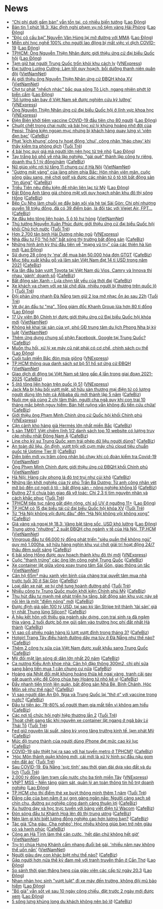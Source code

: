 # News

- [“Chi phí dưới gầm bàn” vẫn tồn tại, có nhiều biến tướng](https://laodong.vn/kinh-te/chi-phi-duoi-gam-ban-van-ton-tai-co-nhieu-bien-tuong-890153.ldo) ([Lao Động](https://laodong.vn))
- [Bản tin 1 phút 18.3: Xác định nghi phạm vụ nổ tiệm vàng Hải Phòng](https://laodong.vn/video-thoi-su/ban-tin-1-phut-183-xac-dinh-nghi-pham-vu-no-tiem-vang-hai-phong-890315.ldo) ([Lao Động](https://laodong.vn))
- [“Độc cô cầu bại” Nguyễn Văn Hùng lại mở đường với MMA](https://laodong.vn/the-thao/doc-co-cau-bai-nguyen-van-hung-lai-mo-duong-voi-mma-890181.ldo) ([Lao Động](https://laodong.vn))
- [Miễn phí học nghề 100% cho người lao động bị mất việc vì dịch COVID-19](https://laodong.vn/ldld-tphcm/mien-phi-hoc-nghe-100-cho-nguoi-lao-dong-bi-mat-viec-vi-dich-covid-19-890363.ldo) ([Lao Động](https://laodong.vn))
- [TPHCM: Ông Nguyễn Thiện Nhân được giới thiệu ứng cử đại biểu Quốc hội](https://laodong.vn/thoi-su/tphcm-ong-nguyen-thien-nhan-duoc-gioi-thieu-ung-cu-dai-bieu-quoc-hoi-890360.ldo) ([Lao Động](https://laodong.vn))
- [Tạm giữ hai người Trung Quốc trốn khỏi khu cách ly](https://vnexpress.net/tam-giu-hai-nguoi-trung-quoc-tron-khoi-khu-cach-ly-4250305.html) ([VNExpress](https://vnexpress.net))
- [Đại tướng Lương Cường: Làm tốt quy hoạch, bồi dưỡng thanh niên quân đội](http://vietnamnet.vn/vn/thoi-su/chinh-tri/dai-tuong-luong-cuong-lam-tot-quy-hoach-boi-duong-thanh-nien-quan-doi-720530.html) ([VietNamNet](https://vietnamnet.vn))
- [Ai giới thiệu ông Nguyễn Thiện Nhân ứng cử ĐBQH khóa XV](http://vietnamnet.vn/vn/thoi-su/ai-gioi-thieu-ong-nguyen-thien-nhan-ung-cu-dbqh-khoa-xv-720525.html) ([VietNamNet](https://vietnamnet.vn))
- [Chợ tự phát &quot;nhếch nhác&quot; bắc qua sông Tô Lịch, ngang nhiên phớt lờ biển cấm](https://laodong.vn/photo/cho-tu-phat-nhech-nhac-bac-qua-song-to-lich-ngang-nhien-phot-lo-bien-cam-890316.ldo) ([Lao Động](https://laodong.vn))
- ['Số lượng sân bay ở Việt Nam sẽ được nghiên cứu kỹ lưỡng'](https://vnexpress.net/so-luong-san-bay-o-viet-nam-se-duoc-nghien-cuu-ky-luong-4249929.html) ([VNExpress](https://vnexpress.net))
- [Ông Nguyễn Thiện Nhân ứng cử đại biểu Quốc hội ở lĩnh vực khoa học](https://vnexpress.net/ong-nguyen-thien-nhan-ung-cu-dai-bieu-quoc-hoi-o-linh-vuc-khoa-hoc-4250321.html) ([VNExpress](https://vnexpress.net))
- [Điện Biên khởi tiêm vaccine COVID-19 đầu tiên cho 80 người](https://laodong.vn/video/dien-bien-khoi-tiem-vaccine-covid-19-dau-tien-cho-80-nguoi-890288.ldo) ([Lao Động](https://laodong.vn))
- [Chuột chết trong chai nước và bài học xử lý khủng hoảng nhớ đời của Pepsi: Thắng kiện ngoạn mục nhưng bị khách hàng quay lưng vì ‘viên đạn bạc’](https://cafebiz.vn/chuot-chet-trong-chai-nuoc-va-bai-hoc-xu-ly-khung-hoang-nho-doi-cua-pepsi-thang-kien-ngoan-muc-nhung-bi-khach-hang-quay-lung-vi-vien-dan-bac-20210318113951489.chn) ([CafeBiz](https://cafebiz.vn))
- [Phạt 'kịch khung' công ty hoạt động 'chui', công nhân 'tháo chạy' khi thấy kiểm tra phòng dịch](https://tuoitre.vn/phat-kich-khung-cong-ty-hoat-dong-chui-cong-nhan-thao-chay-khi-thay-kiem-tra-phong-dich-20210318110804654.htm) ([Tuổi Trẻ](https://tuoitre.vn))
- [4 bài học quý giá mà người lớn nên học từ trẻ nhỏ](https://laodong.vn/chuyen-nha-minh/4-bai-hoc-quy-gia-ma-nguoi-lon-nen-hoc-tu-tre-nho-890013.ldo) ([Lao Động](https://laodong.vn))
- [Tay trắng bỏ phố về nhà lập nghiệp, "gái quê" thành lập công ty riêng, doanh thu 5,1 tỷ đồng/năm](https://cafebiz.vn/tay-trang-bo-pho-ve-nha-lap-nghiep-gai-que-thanh-lap-cong-ty-rieng-doanh-thu-51-ty-dong-nam-2021031811310527.chn) ([CafeBiz](https://cafebiz.vn))
- [Nữ giúp việc rơi từ tầng 11 chung cư ở Hà Nội](http://vietnamnet.vn/vn/thoi-su/nu-giup-viec-roi-tu-tang-11-chung-cu-o-ha-noi-720536.html) ([VietNamNet](https://vietnamnet.vn))
- ["Gương mặt vàng" của làng phim phía Bắc: Hôn nhân viên mãn, cuộc sống giàu sang, mê chơi golf và được các nhãn từ ô tô tới bất động sản "tin dùng"](https://cafebiz.vn/guong-mat-vang-cua-lang-phim-phia-bac-hon-nhan-vien-man-cuoc-song-giau-sang-me-choi-golf-va-duoc-cac-nhan-tu-o-to-toi-bat-dong-san-tin-dung-20210318113026312.chn) ([CafeBiz](https://cafebiz.vn))
- [Triều Tiên nêu điều kiện để nhận liên lạc từ Mỹ](https://laodong.vn/the-gioi/trieu-tien-neu-dieu-kien-de-nhan-lien-lac-tu-my-890264.ldo) ([Lao Động](https://laodong.vn))
- [Đất Đông Anh tăng giá chóng mặt với quy hoạch phân khu đô thị sông Hồng](https://cafebiz.vn/dat-dong-anh-tang-gia-chong-mat-voi-quy-hoach-phan-khu-do-thi-song-hong-2021031811261558.chn) ([CafeBiz](https://cafebiz.vn))
- [Bếp Cụ Nho làm chuỗi xe đẩy bán xôi vỉa hè tại Sài Gòn: Chi phí nhượng quyền 18 triệu đồng, đã có 39 điểm bán, là đối tác với Viejet Air, FPT...](https://cafebiz.vn/bep-cu-nho-lam-chuoi-xe-day-ban-xoi-via-he-tai-sai-gon-chi-phi-nhuong-quyen-18-trieu-dong-da-co-39-diem-ban-la-doi-tac-voi-viejet-air-fpt-20210318104935138.chn) ([CafeBiz](https://cafebiz.vn))
- [Xe đầu kéo tông liên hoàn, 5 ô tô hư hỏng](http://vietnamnet.vn/vn/thoi-su/an-toan-giao-thong/xe-dau-keo-tong-lien-hoan-5-o-to-hu-hong-720532.html) ([VietNamNet](https://vietnamnet.vn))
- [Thủ tướng Nguyễn Xuân Phúc được giới thiệu ứng cử đại biểu Quốc hội khối Chủ tịch nước](https://tuoitre.vn/thu-tuong-nguyen-xuan-phuc-duoc-gioi-thieu-ung-cu-dai-bieu-quoc-hoi-khoi-chu-tich-nuoc-20210318104734264.htm) ([Tuổi Trẻ](https://tuoitre.vn))
- [Hơn 2.700 tân binh Hải Dương nhập ngũ](https://vnexpress.net/hon-2-700-tan-binh-hai-duong-nhap-ngu-4250167.html) ([VNExpress](https://vnexpress.net))
- [Nhà đầu tư F0 “hồ hởi” bắt sóng thị trường bất động sản](https://cafebiz.vn/nha-dau-tu-f0-ho-hoi-bat-song-thi-truong-bat-dong-san-20210318110741106.chn) ([CafeBiz](https://cafebiz.vn))
- [Những hình ảnh kỳ thú đầu tiên về &quot;mạng vũ trụ&quot; của các thiên hà lùn mới](https://laodong.vn/the-gioi/nhung-hinh-anh-ky-thu-dau-tien-ve-mang-vu-tru-cua-cac-thien-ha-lun-moi-890293.ldo) ([Lao Động](https://laodong.vn))
- [Sử dụng 28 công ty 'ma' để mua bán 50.000 hóa đơn GTGT](https://cafebiz.vn/su-dung-28-cong-ty-ma-de-mua-ban-50000-hoa-don-gtgt-20210318110339574.chn) ([CafeBiz](https://cafebiz.vn))
- [Mục tiêu xuất khẩu gỗ và lâm sản Việt Nam đạt 14 tỉ USD trong năm 2021](https://cafebiz.vn/muc-tieu-xuat-khau-go-va-lam-san-viet-nam-dat-14-ti-usd-trong-nam-2021-2021031720235492.chn) ([CafeBiz](https://cafebiz.vn))
- [Kia lần đầu bán vượt Toyota tại Việt Nam dù Vios, Camry và Innova thi nhau 'gánh' doanh số](https://cafebiz.vn/kia-lan-dau-ban-vuot-toyota-tai-viet-nam-du-vios-camry-va-innova-thi-nhau-ganh-doanh-so-20210318085132969.chn) ([CafeBiz](https://cafebiz.vn))
- [Bất động sản Xanh – Lựa chọn tất yếu của thời đại](https://cafebiz.vn/bat-dong-san-xanh-lua-chon-tat-yeu-cua-thoi-dai-20210317163804633.chn) ([CafeBiz](https://cafebiz.vn))
- [Xe khách va chạm với xe tải chở dừa, nhiều người bị thương trên quốc lộ 1](https://tuoitre.vn/xe-khach-va-cham-xe-voi-tai-cho-dua-nhieu-nguoi-bi-thuong-tren-quoc-lo-1-20210318102529531.htm) ([Tuổi Trẻ](https://tuoitre.vn))
- [Đội phản ứng nhanh Đà Nẵng tạm giữ 2 loa mở nhạc ồn ào sau 22h](https://tuoitre.vn/doi-phan-ung-nhanh-da-nang-tam-giu-2-loa-mo-nhac-on-ao-sau-22h-20210318101729597.htm) ([Tuổi Trẻ](https://tuoitre.vn))
- [Vẽ dự án đầu tư &quot;ma&quot;, Tổng giám đốc Khanh Group lừa hơn 80 tỉ đồng](https://laodong.vn/phap-luat/ve-du-an-dau-tu-ma-tong-giam-doc-khanh-group-lua-hon-80-ti-dong-890282.ldo) ([Lao Động](https://laodong.vn))
- [17 Ủy viên Bộ Chính trị được giới thiệu ứng cử Đại biểu Quốc hội khóa mới](http://vietnamnet.vn/vn/thoi-su/chinh-tri/17-uy-vien-bo-chinh-tri-duoc-gioi-thieu-ung-cu-dai-bieu-quoc-hoi-khoa-moi-720405.html) ([VietNamNet](https://vietnamnet.vn))
- [Không kê khai tài sản của vợ, phó GĐ trung tâm du lịch Phong Nha bị kỷ luật](http://vietnamnet.vn/vn/thoi-su/chong-tham-nhung/khong-ke-khai-tai-san-cua-vo-pho-gd-trung-tam-du-lich-phong-nha-bi-ky-luat-720467.html) ([VietNamNet](https://vietnamnet.vn))
- [Thêm ứng dụng chung số phận Facebook, Google tại Trung Quốc?](https://cafebiz.vn/them-ung-dung-chung-so-phan-facebook-google-tai-trung-quoc-20210318084110965.chn) ([CafeBiz](https://cafebiz.vn))
- [Muốn thu hồi, xử lý xe máy cũ nát phải có cơ chế, chính sách cụ thể](https://laodong.vn/xa-hoi/muon-thu-hoi-xu-ly-xe-may-cu-nat-phai-co-co-che-chinh-sach-cu-the-890148.ldo) ([Lao Động](https://laodong.vn))
- [Cuối tuần miền Bắc đón mưa giông](https://vnexpress.net/cuoi-tuan-mien-bac-don-mua-giong-4250152.html) ([VNExpress](https://vnexpress.net))
- [TP.HCM thông qua danh sách sơ bộ 51 hồ sơ ứng cử ĐBQH](http://vietnamnet.vn/vn/thoi-su/quoc-hoi/tp-hcm-thong-qua-danh-sach-so-bo-51-ho-so-ung-cu-dbqh-720473.html) ([VietNamNet](https://vietnamnet.vn))
- [Giao dịch di động tại Việt Nam sẽ tăng gấp 4 lần trong giai đoạn 2021-2025](https://cafebiz.vn/giao-dich-di-dong-tai-viet-nam-se-tang-gap-4-lan-trong-giai-doan-2021-2025-20210317183304459.chn) ([CafeBiz](https://cafebiz.vn))
- [5 ôtô tông liên hoàn trên quốc lộ 51](https://vnexpress.net/5-oto-tong-lien-hoan-tren-quoc-lo-51-4250205.html) ([VNExpress](https://vnexpress.net))
- [Jack Ma bị hậu bối vượt mặt, sở hữu sàn thương mại điện tử có lượng người dùng lớn hơn cả Alibaba dù mới thành lập 5 năm](https://cafebiz.vn/jack-ma-bi-hau-boi-vuot-mat-so-huu-san-thuong-mai-dien-tu-co-luong-nguoi-dung-lon-hon-ca-alibaba-du-moi-thanh-lap-5-nam-20210318101550219.chn) ([CafeBiz](https://cafebiz.vn))
- [Nuôi mẹ già cùng 2 chị tâm thần, người cha ngã quỵ khi con trai 10 tháng mắc bệnh nguy hiểm: Bán hết ruộng vẫn không đủ tiền cứu chữa!](https://cafebiz.vn/nuoi-me-gia-cung-2-chi-tam-than-nguoi-cha-nga-quy-khi-con-trai-10-thang-mac-benh-nguy-hiem-ban-het-ruong-van-khong-du-tien-cuu-chua-2021031810141606.chn) ([CafeBiz](https://cafebiz.vn))
- [Giới thiệu ông Phạm Minh Chính ứng cử Quốc hội khối Chính phủ](https://vnexpress.net/gioi-thieu-ong-pham-minh-chinh-ung-cu-quoc-hoi-khoi-chinh-phu-4250202.html) ([VNExpress](https://vnexpress.net))
- [Cận cảnh kho hàng giả Hermès lớn nhất miền Bắc](https://cafebiz.vn/can-canh-kho-hang-gia-hermes-lon-nhat-mien-bac-20210318100956978.chn) ([CafeBiz](https://cafebiz.vn))
- [5 sàn TMĐT Việt chiếm lĩnh 1/2 danh sách top 10 website có lượng truy cập nhiều nhất Đông Nam Á](https://cafebiz.vn/tmdt-viet-nam-bung-no-manh-me-5-10-san-noi-dia-lot-top-website-co-luong-truy-cap-nhieu-nhat-dong-nam-a-20210317145553243.chn) ([CafeBiz](https://cafebiz.vn))
- [Line cho kỹ sư Trung Quốc xem trái phép dữ liệu người dùng?](https://cafebiz.vn/line-cho-ky-su-trung-quoc-xem-trai-phep-du-lieu-nguoi-dung-20210318083921529.chn) ([CafeBiz](https://cafebiz.vn))
- [An toàn dữ liệu, ổn định, vượt trội với cụm máy chủ cloud tiêu chuẩn quốc tế Uptime Tier III](https://cafebiz.vn/an-toan-du-lieu-on-dinh-vuot-troi-voi-cum-may-chu-cloud-tieu-chuan-quoc-te-uptime-tier-iii-2021031710134659.chn) ([CafeBiz](https://cafebiz.vn))
- [Diễn biến mới vụ trăm công nhân bỏ chạy khi có đoàn kiểm tra Covid-19](http://vietnamnet.vn/vn/thoi-su/dien-bien-moi-vu-tram-cong-nhan-bo-chay-khi-co-doan-kiem-tra-covid-19-720451.html) ([VietNamNet](https://vietnamnet.vn))
- [Ông Phạm Minh Chính được giới thiệu ứng cử ĐBQH khối Chính phủ](http://vietnamnet.vn/vn/thoi-su/quoc-hoi/ong-pham-minh-chinh-duoc-gioi-thieu-ung-cu-dbqh-khoi-chinh-phu-720411.html) ([VietNamNet](https://vietnamnet.vn))
- [Hà Nội: Hàng cây phong lá đỏ trơ trụi như củi khô](https://cafebiz.vn/ha-noi-hang-cay-phong-la-do-tro-trui-nhu-cui-kho-20210318095407333.chn) ([CafeBiz](https://cafebiz.vn))
- [Những lần khởi nghiệp của tỷ phú Trần Bá Dương: Từ anh công nhân vét mỡ bò đến cơ ngơi ô tô - bất động sản - nông nghiệp khổng lồ](https://cafebiz.vn/ty-phu-tran-ba-duong-va-hanh-trinh-tu-mot-cong-nhan-vet-mo-bo-den-co-ngoi-o-to-bat-dong-san-nong-nghiep-khong-lo-20210315091311587.chn) ([CafeBiz](https://cafebiz.vn))
- [Đường 27 tỉ chưa bàn giao đã vỡ toác: Chi 2,3 tỉ tìm nguyên nhân và cách khắc phục](https://tuoitre.vn/duong-27-ti-chua-ban-giao-da-vo-toac-chi-2-3-ti-tim-nguyen-nhan-va-cach-khac-phuc-20210318084229007.htm) ([Tuổi Trẻ](https://tuoitre.vn))
- [TPHCM tiếp tục nắng gắt diện rộng, chỉ số UV ở ngưỡng 11+](https://laodong.vn/moi-truong/tphcm-tiep-tuc-nang-gat-dien-rong-chi-so-uv-o-nguong-11-890259.ldo) ([Lao Động](https://laodong.vn))
- [TP.HCM có 15 đại biểu tái cử đại biểu Quốc hội khóa XV](https://tuoitre.vn/tp-hcm-co-15-dai-bieu-tai-cu-dai-bieu-quoc-hoi-khoa-xv-20210318092329307.htm) ([Tuổi Trẻ](https://tuoitre.vn))
- [Từ “Hà Nội không vội được đâu” đến “Hà Nội không vội không xong”](https://cafebiz.vn/tu-ha-noi-khong-voi-duoc-dau-den-ha-noi-khong-voi-khong-xong-2021031809441902.chn) ([CafeBiz](https://cafebiz.vn))
- [Giá vàng và ngoại tệ 18.3: Vàng bật tăng sốc, USD khó lường](https://laodong.vn/video-thoi-su/gia-vang-va-ngoai-te-183-vang-bat-tang-soc-usd-kho-luong-890268.ldo) ([Lao Động](https://laodong.vn))
- [Trung ương "nhường" 2 suất ĐBQH cho ngành y tế của Hà Nội, TP.HCM](http://vietnamnet.vn/vn/thoi-su/quoc-hoi/trung-uong-nhuong-2-suat-dbqh-cho-nganh-y-te-cua-ha-noi-tp-hcm-720440.html) ([VietNamNet](https://vietnamnet.vn))
- [Vingroup đầu tư 66.000 tỷ đồng phát triển "siêu quần thể không ngủ" quy mô 1.000ha, sở hữu hàng nghìn khu vui chơi giải trí hoạt động 24/7 thâu đêm suốt sáng](https://cafebiz.vn/vingroup-dau-tu-66000-ty-dong-phat-trien-sieu-quan-the-khong-ngu-quy-mo-1000ha-so-huu-hang-nghin-khu-vui-choi-giai-tri-hoat-dong-24-7-thau-dem-suot-sang-20210318091047068.chn) ([CafeBiz](https://cafebiz.vn))
- [6 bãi sông Hồng được quy hoạch thành khu đô thị mới](https://vnexpress.net/6-bai-song-hong-duoc-quy-hoach-thanh-khu-do-thi-moi-4250038.html) ([VNExpress](https://vnexpress.net))
- [Cuộc "thanh trừng" các ông lớn công nghệ Trung Quốc](https://cafebiz.vn/cuoc-thanh-trung-cac-ong-lon-cong-nghe-trung-quoc-20210318084530424.chn) ([CafeBiz](https://cafebiz.vn))
- [Xe container lật giữa vòng xoay trung tâm Sài Gòn, giao thông ùn tắc](http://vietnamnet.vn/vn/thoi-su/an-toan-giao-thong/xe-container-lat-giua-vong-xoay-trung-tam-sai-gon-giao-thong-un-tac-720453.html) ([VietNamNet](https://vietnamnet.vn))
- [Căn hộ 65m² màu xanh yên bình của chàng trai quyết tâm mua nhà trước tuổi 30 ở Sài Gòn](https://cafebiz.vn/can-ho-65m-mau-xanh-yen-binh-cua-chang-trai-quyet-tam-mua-nha-truoc-tuoi-30-o-sai-gon-20210318092130019.chn) ([CafeBiz](https://cafebiz.vn))
- [Loại dần xe nát, xe tự chế tung hoành đường phố](https://tuoitre.vn/loai-dan-xe-nat-xe-tu-che-tung-hoanh-duong-pho-20210317192552878.htm) ([Tuổi Trẻ](https://tuoitre.vn))
- [Nhiều công ty Trung Quốc muốn khởi kiện Chính phủ Mỹ](https://cafebiz.vn/nhieu-cong-ty-trung-quoc-muon-khoi-kien-chinh-phu-my-20210318084707862.chn) ([CafeBiz](https://cafebiz.vn))
- [Thu hút đầu tư mạnh mẽ phát triển hạ tầng, bất động sản khu vực này sẽ nổi lên là một "điểm nóng" mới](https://cafebiz.vn/thu-hut-dau-tu-manh-me-phat-trien-ha-tang-bat-dong-san-khu-vuc-nay-se-noi-len-la-mot-diem-nong-moi-20210318085302405.chn) ([CafeBiz](https://cafebiz.vn))
- [Được định giá gần 100 tỷ USD, tại sao kỳ lân Stripe trở thành 'tài sản' giá trị nhất Thung lũng Silicon?](https://cafebiz.vn/duoc-dinh-gia-gan-100-ty-usd-tai-sao-ky-lan-stripe-tro-thanh-tai-san-gia-tri-nhat-thung-lung-silicon-20210318083417253.chn) ([CafeBiz](https://cafebiz.vn))
- [Á hậu kết hôn với thiếu gia ngành xây dựng, con trai sinh ra đã ngậm thìa vàng, 2 tuổi được bố mẹ gửi gắm vào trường học phí đắt nhất Hà thành](https://cafebiz.vn/a-hau-ket-hon-voi-thieu-gia-nganh-xay-dung-con-trai-sinh-ra-da-ngam-thia-vang-2-tuoi-duoc-bo-me-gui-gam-vao-truong-hoc-phi-dat-nhat-ha-thanh-2021031808460911.chn) ([CafeBiz](https://cafebiz.vn))
- [Vì sao cổ phiếu ngân hàng lũ lượt vượt đỉnh trong tháng 3?](https://cafebiz.vn/vi-sao-co-phieu-ngan-hang-lu-luot-vuot-dinh-trong-thang-3-20210318084547427.chn) ([CafeBiz](https://cafebiz.vn))
- [Hotgirl Trang Tây điều hành đường dây ma túy ở Đà Nẵng như thế nào?](https://cafebiz.vn/hotgirl-trang-tay-dieu-hanh-duong-day-ma-tuy-o-da-nang-nhu-the-nao-20210318084446387.chn) ([CafeBiz](https://cafebiz.vn))
- [Thêm 2 công ty sữa của Việt Nam được xuất khẩu sang Trung Quốc](https://cafebiz.vn/them-2-cong-ty-sua-cua-viet-nam-duoc-xuat-khau-sang-trung-quoc-20210318084429897.chn) ([CafeBiz](https://cafebiz.vn))
- [Mỹ đối mặt làn sóng di dân lớn nhất 20 năm](https://cafebiz.vn/my-doi-mat-lan-song-di-dan-lon-nhat-20-nam-20210318084343177.chn) ([CafeBiz](https://cafebiz.vn))
- [Ca nương Kiều Anh khoe nhà: Căn hộ đập thông 300m2, chi phí sửa sang bằng tiền mua 1 căn chung cư nữa](https://cafebiz.vn/ca-nuong-kieu-anh-khoe-nha-can-ho-dap-thong-300m2-chi-phi-sua-sang-bang-tien-mua-1-can-chung-cu-nua-20210318084244638.chn) ([CafeBiz](https://cafebiz.vn))
- [Hoàng gia Nhật đối mặt khủng hoảng thừa kế ngai vàng, tranh cãi gay gắt quanh việc để Công chúa hay Hoàng tử nhỏ kế vị](https://cafebiz.vn/hoang-gia-nhat-doi-mat-khung-hoang-thua-ke-ngai-vang-tranh-cai-gay-gat-quanh-viec-de-cong-chua-hay-hoang-tu-nho-ke-vi-20210318084058715.chn) ([CafeBiz](https://cafebiz.vn))
- [Đẩy nhanh tiến trình lên quận, bất động sản Nhà Bè, Bính Chánh, Hóc Môn sẽ như thế nào?](https://cafebiz.vn/day-nhanh-tien-trinh-len-quan-bat-dong-san-nha-be-binh-chanh-hoc-mon-se-nhu-the-nao-2021031808364669.chn) ([CafeBiz](https://cafebiz.vn))
- [Vì sao người dân Ấn Độ, Nga và Trung Quốc lại “thờ ơ” với vaccine trong nước?](https://cafebiz.vn/vi-sao-nguoi-dan-an-do-nga-va-trung-quoc-lai-tho-o-voi-vaccine-trong-nuoc-20210318083619389.chn) ([CafeBiz](https://cafebiz.vn))
- [Đầu tư tiền ảo: 78-80% số người tham gia mất tiền vì không am hiểu](https://cafebiz.vn/dau-tu-tien-ao-78-80-so-nguoi-tham-gia-mat-tien-vi-khong-am-hieu-20210318083352901.chn) ([CafeBiz](https://cafebiz.vn))
- [Các nơi tổ chức hội nghị hiệp thương lần 2](https://tuoitre.vn/cac-noi-to-chuc-hoi-nghi-hiep-thuong-lan-2-20210318082049719.htm) ([Tuổi Trẻ](https://tuoitre.vn))
- [Thoát chết gang tấc khi nguyên xe container lật ngang ở ngã bảy Lý Thái Tổ](https://tuoitre.vn/thoat-chet-gang-tac-khi-nguyen-xe-container-lat-ngang-o-nga-bay-ly-thai-to-20210318081349637.htm) ([Tuổi Trẻ](https://tuoitre.vn))
- [Fed giữ nguyên lãi suất, nâng kỳ vọng tăng trưởng kinh tế, lạm phát Mỹ](https://cafebiz.vn/fed-giu-nguyen-lai-suat-nang-ky-vong-tang-truong-kinh-te-lam-phat-my-20210318082931667.chn) ([CafeBiz](https://cafebiz.vn))
- [Mức độ trung thành của người dùng iPhone đạt mức cao kỷ lục](https://cafebiz.vn/muc-do-trung-thanh-cua-nguoi-dung-iphone-dat-muc-cao-ky-luc-20210318082827733.chn) ([CafeBiz](https://cafebiz.vn))
- [COVID-19 gây thiệt hại ra sao với hai tuyến metro ở TPHCM?](https://cafebiz.vn/covid-19-gay-thiet-hai-ra-sao-voi-hai-tuyen-metro-o-tphcm-20210318082720143.chn) ([CafeBiz](https://cafebiz.vn))
- ['Hóc Môn thành quận không mới, cái mới là xử lý hình sự đầu nậu gom nền đất ảo'](https://tuoitre.vn/hoc-mon-thanh-quan-khong-moi-cai-moi-la-xu-ly-hinh-su-dau-nau-gom-nen-dat-ao-20210318075707371.htm) ([Tuổi Trẻ](https://tuoitre.vn))
- [Sau COVID-19, Đà Nẵng 'sực tỉnh' sau thời gian dài dựa vào đất và du lịch](https://tuoitre.vn/sau-covid-19-da-nang-suc-tinh-sau-thoi-gian-dai-dua-vao-dat-va-du-lich-20210318081457345.htm) ([Tuổi Trẻ](https://tuoitre.vn))
- [2.000 tỷ đồng làm trạm cấp nước cho ba tỉnh miền Tây](https://vnexpress.net/2-000-ty-dong-lam-tram-cap-nuoc-cho-ba-tinh-mien-tay-4249913.html) ([VNExpress](https://vnexpress.net))
- [VNPT MSS – Nền tảng giám sát, quản lý an toàn thông tin hỗ trợ doanh nghiệp](https://laodong.vn/kinh-te/vnpt-mss--nen-tang-giam-sat-quan-ly-an-toan-thong-tin-ho-tro-doanh-nghiep-890175.ldo) ([Lao Động](https://laodong.vn))
- [TP.HCM cho thí điểm thẻ xe buýt thông minh thêm 1 năm](https://tuoitre.vn/tp-hcm-cho-thi-diem-the-xe-buyt-thong-minh-them-1-nam-20210318074612888.htm) ([Tuổi Trẻ](https://tuoitre.vn))
- [Đẳng cấp của bạn nằm ở sự gọn gàng ngăn nắp: Người càng sạch sẽ chỉn chu, đường sự nghiệp công danh càng thuận lợi](https://cafebiz.vn/dang-cap-cua-ban-nam-o-su-gon-gang-ngan-nap-nguoi-cang-sach-se-chin-chu-duong-su-nghiep-cong-danh-cang-thuan-loi-20210316102252502.chn) ([CafeBiz](https://cafebiz.vn))
- [Xu hướng dạy và học trực tuyến với bảng viết điện tử Wacom](https://cafebiz.vn/xu-huong-day-va-hoc-truc-tuyen-voi-bang-viet-dien-tu-wacom-2021031722241727.chn) ([CafeBiz](https://cafebiz.vn))
- [Đón sóng đầu tư Khánh Hoà lên đô thị trung ương](https://cafebiz.vn/don-song-dau-tu-khanh-hoa-len-do-thi-trung-uong-20210317163742397.chn) ([CafeBiz](https://cafebiz.vn))
- [Nên làm gì khi biết lương đồng nghiệp cao hơn lương bạn?](https://cafebiz.vn/nen-lam-gi-khi-biet-luong-dong-nghiep-cao-hon-luong-ban-20210317161745583.chn) ([CafeBiz](https://cafebiz.vn))
- [Tác giả ‘Cha giàu, Cha nghèo’: Học nhiều không giúp bạn trở nên giàu có và hạnh phúc](https://cafebiz.vn/tac-gia-cha-giau-cha-ngheo-hoc-nhieu-khong-giup-ban-tro-nen-giau-co-va-hanh-phuc-20210317160653474.chn) ([CafeBiz](https://cafebiz.vn))
- [Công an Hà Tĩnh làm thẻ căn cước, 'hết dân chứ không hết giờ'](http://vietnamnet.vn/vn/thoi-su/cong-an-ha-tinh-lam-the-can-cuoc-het-dan-chu-khong-het-gio-720412.html) ([VietNamNet](https://vietnamnet.vn))
- [Trụ trì chùa Hưng Khánh cầm nhang đuổi bé gái, 'nhiều năm nay không thể uốn nắn'](http://vietnamnet.vn/vn/thoi-su/tru-tri-chua-hung-khanh-cam-nhang-duoi-be-gai-nhieu-nam-nay-khong-the-uon-nan-720407.html) ([VietNamNet](https://vietnamnet.vn))
- [Người giàu dạy con khác biệt như thế nào?](https://cafebiz.vn/nguoi-giau-day-con-khac-biet-nhu-the-nao-2021031715071666.chn) ([CafeBiz](https://cafebiz.vn))
- [Gặp người hơn nửa thế kỷ đam mê với tranh truyền thần ở Cần Thơ](https://laodong.vn/video/gap-nguoi-hon-nua-the-ky-dam-me-voi-tranh-truyen-than-o-can-tho-889263.ldo) ([Lao Động](https://laodong.vn))
- [So sánh thời gian thăng hạng của giáo viên các cấp từ ngày 20.3](https://laodong.vn/infographic/so-sanh-thoi-gian-thang-hang-cua-giao-vien-cac-cap-tu-ngay-203-889784.ldo) ([Lao Động](https://laodong.vn))
- [Nhan nhản học sinh &quot;vượt luật&quot; đi xe máy đến trường, không đội mũ bảo hiểm](https://laodong.vn/photo/nhan-nhan-hoc-sinh-vuot-luat-di-xe-may-den-truong-khong-doi-mu-bao-hiem-890182.ldo) ([Lao Động](https://laodong.vn))
- [&quot;Bố già&quot; vẫn sốt vé sau 10 ngày công chiếu, đặt trước 2 ngày mới được xem](https://laodong.vn/photo/bo-gia-van-sot-ve-sau-10-ngay-cong-chieu-dat-truoc-2-ngay-moi-duoc-xem-890200.ldo) ([Lao Động](https://laodong.vn))
- [5 sống lưng khủng long du khách không nên bỏ lỡ](https://cafebiz.vn/5-song-lung-khung-long-du-khach-khong-nen-bo-lo-20210317162821781.chn) ([CafeBiz](https://cafebiz.vn))
